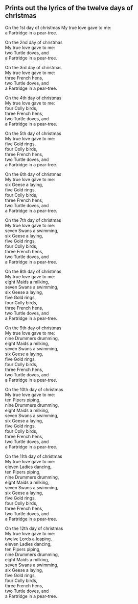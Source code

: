 ## Prints out the lyrics of the twelve days of christmas

On the 1st day of christmas 
My true love gave to me:  
a Partridge in a pear-tree.  
  
  
On the 2nd day of christmas  
My true love gave to me:  
two Turtle doves, and  
a Partridge in a pear-tree.  
  
  
On the 3rd day of christmas  
My true love gave to me:  
three French hens,  
two Turtle doves, and  
a Partridge in a pear-tree.  
  
  
On the 4th day of christmas  
My true love gave to me:  
four Colly birds,  
three French hens,  
two Turtle doves, and  
a Partridge in a pear-tree.  
  
  
On the 5th day of christmas  
My true love gave to me:  
five Gold rings,  
four Colly birds,  
three French hens,  
two Turtle doves, and  
a Partridge in a pear-tree.  
  
  
On the 6th day of christmas  
My true love gave to me:  
six Geese a laying,  
five Gold rings,  
four Colly birds,  
three French hens,  
two Turtle doves, and  
a Partridge in a pear-tree.  
  
  
On the 7th day of christmas  
My true love gave to me:  
seven Swans a swimming,  
six Geese a laying,  
five Gold rings,  
four Colly birds,  
three French hens,  
two Turtle doves, and  
a Partridge in a pear-tree.  
  
  
On the 8th day of christmas  
My true love gave to me:  
eight Maids a milking,  
seven Swans a swimming,  
six Geese a laying,  
five Gold rings,  
four Colly birds,  
three French hens,  
two Turtle doves, and  
a Partridge in a pear-tree.  
  
  
On the 9th day of christmas  
My true love gave to me:  
nine Drummers drumming,  
eight Maids a milking,  
seven Swans a swimming,  
six Geese a laying,  
five Gold rings,  
four Colly birds,  
three French hens,  
two Turtle doves, and  
a Partridge in a pear-tree.  
  
  
On the 10th day of christmas  
My true love gave to me:  
ten Pipers piping,  
nine Drummers drumming,  
eight Maids a milking,  
seven Swans a swimming,  
six Geese a laying,  
five Gold rings,  
four Colly birds,  
three French hens,  
two Turtle doves, and  
a Partridge in a pear-tree.  
  
  
On the 11th day of christmas  
My true love gave to me:  
eleven Ladies dancing,  
ten Pipers piping,  
nine Drummers drumming,  
eight Maids a milking,  
seven Swans a swimming,  
six Geese a laying,  
five Gold rings,  
four Colly birds,  
three French hens,  
two Turtle doves, and  
a Partridge in a pear-tree.  
  
  
On the 12th day of christmas  
My true love gave to me:  
twelve Lords a leaping,  
eleven Ladies dancing,  
ten Pipers piping,  
nine Drummers drumming,  
eight Maids a milking,  
seven Swans a swimming,  
six Geese a laying,  
five Gold rings,  
four Colly birds,  
three French hens,  
two Turtle doves, and  
a Partridge in a pear-tree.